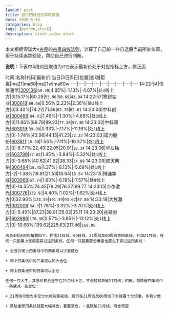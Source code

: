 ```yaml
---
layout: post
title: 股价四线法则实时数据
date: 2020-5-10
categories: blog
tags: [python,stock]
description: stock index alert
---
```



本文根据雪球大v[古泉](https://xueqiu.com/u/7148646888)的[古泉四线法则](https://xueqiu.com/7148646888/130498192)，计算了自己的一些自选股当前所处位置，用于持续追踪验证，帮助自己进行判断。

**说明**：下表中4线对应取值为`红色`表示最新价处于对应指标上方，属正面

时间|名称|代码|最新价|当日|3日|5日|位置|变动|距离|ma21|ma60|ma21w|ma60w
---|---|---|---|---|---|---|---|---
14:22:54|信维通信|[300136](https://xueqiu.com/S/SZ300136)|`59.49`|4.85%|-1.13%|-4.07%|处`3`线上方|0|15.17%|60.28|`55.90`|`50.69`|`43.04`
14:22:57|寒锐钴业|[300618](https://xueqiu.com/S/SZ300618)|`69.66`|0.56%|2.23%|2.36%|处`2`线上方|0|3.40%|74.22|71.39|`62.70`|`62.61`
14:23:00|中科创达|[300496](https://xueqiu.com/S/SZ300496)|`84.91`|1.49%|-1.30%|-4.69%|处`2`线上方|0|11.86%|89.79|89.23|`77.38`|`57.36`
14:23:02|中科曙光|[603019](https://xueqiu.com/S/SH603019)|`39.08`|0.33%|-7.17%|-11.19%|处`1`线上方|0|-1.74%|43.96|44.13|41.23|`32.33`
14:23:03|诺力股份|[603611](https://xueqiu.com/S/SH603611)|`18.99`|1.55%|-7.11%|-10.37%|处`1`线上方|0|-8.77%|22.49|22.05|20.91|`18.34`
14:23:06|华友钴业|[603799](https://xueqiu.com/S/SH603799)|`37.02`|1.45%|-3.84%|-5.32%|处`1`线上方|0|-3.68%|40.62|41.62|38.33|`34.09`
14:23:09|盛天网络|[300494](https://xueqiu.com/S/SZ300494)|`18.45`|1.37%|-8.13%|-5.69%|处`1`线上方|-2|-1.38%|19.91|21.53|18.94|`15.54`
14:23:15|博通集成|[603068](https://xueqiu.com/S/SH603068)|`67.74`|1.60%|-8.19%|-7.57%|处`0`线上方|0|-14.55%|74.45|78.29|76.27|89.77
14:23:15|帝尔激光|[300776](https://xueqiu.com/S/SZ300776)|`132.92`|4.40%|1.02%|-1.62%|处`4`线上方|0|32.96%|`124.59`|`101.59`|`93.07`|`87.80`
14:23:18|大族激光|[002008](https://xueqiu.com/S/SZ002008)|`34.3`|1.78%|-3.32%|-3.70%|处`0`线上方|0|-5.49%|37.23|38.01|35.02|35.11
14:23:20|兆易创新|[603986](https://xueqiu.com/S/SH603986)|`178.98`|2.57%|-3.65%|-13.12%|处`1`线上方|0|-10.68%|199.62|225.63|217.46|`168.85`

```
古泉4线法则的精髓如下。抓住21日线、60日线、21周线及60周线等四条线，外加21月线，任何一只股票上涨都要穿过这四条线，任何一只股票要想爆雷也要先下穿过这四条线：

+ 当股价爬上四条线中的两条可以少量建仓

+ 爬上四条线中的三条可以加大仓位

+ 爬上四条线中的四条可以全仓

任何一只大牛，其股价都会坚守在21月线上方，不会轻易跌破21月线；相反，每跌破四条线中一条就减一些仓位：

+ 21周线可做为多空分水岭及警戒线，股价在21周线及60周线下方就要十分慎重，多看少做

+ 跌破全部四条线就要大幅减仓，甚至清仓，一旦跌破21月线，清仓观望
```
